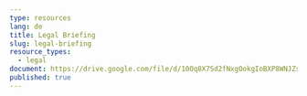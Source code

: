 ```yaml
---
type: resources
lang: de
title: Legal Briefing
slug: legal-briefing
resource_types:
  - legal
document: https://drive.google.com/file/d/10Oq8X7Sd2fNxgOokgIoBXP8WNJZseJaJ/view
published: true
---
```

